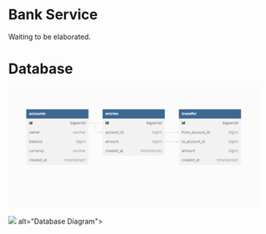 <h1>Bank Service</h1>

Waiting to be elaborated.


<h1>Database </h1>


![alt text](https://github.com/jzymiranda/bank_service/blob/main/resource/database_diagram.png?raw=true)

<img src="https://drive.google.com/file/d/15xYTo9zis7n760oRGhCm0DQRr3G5T3up/view?usp=sharing"> alt="Database Diagram">


